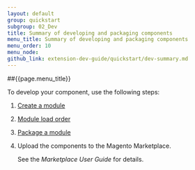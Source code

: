 ```yaml
---
layout: default
group: quickstart
subgroup: 02_Dev
title: Summary of developing and packaging components
menu_title: Summary of developing and packaging components
menu_order: 10
menu_node: 
github_link: extension-dev-guide/quickstart/dev-summary.md
---
```


##{{page.menu_title}}

To develop your component, use the following steps:

1.	<a href="{{ site.gdeurl }}extension-dev-guide/create_component.html" target="_blank">Create a module</a>
2.	<a href="{{ site.gdeurl }}extension-dev-guide/module-load-order.html" target="_blank">Module load order</a>
3.	<a href="{{ site.gdeurl }}xtension-dev-guide/package_module.html" target="_blank">Package a module</a>
4.	Upload the components to the Magento Marketplace.

	See the *Marketplace User Guide* for details.



